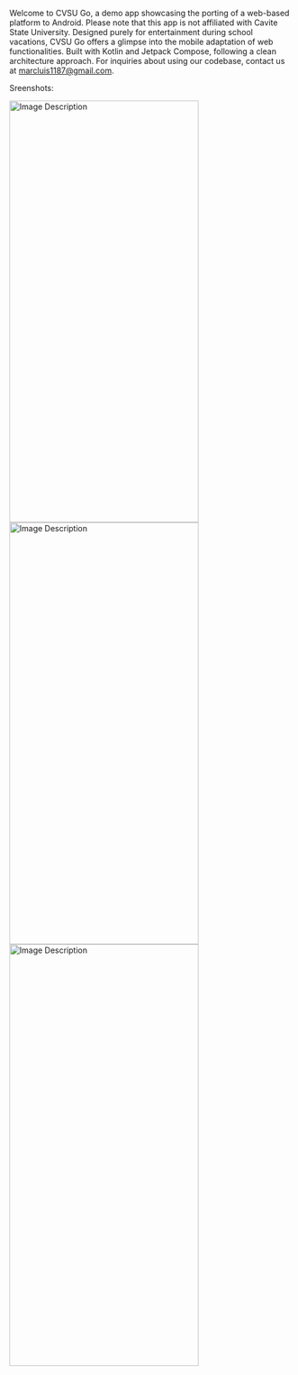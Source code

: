 Welcome to CVSU Go, a demo app showcasing the porting of a web-based platform to Android. Please note that this app is not affiliated with Cavite State University. Designed purely for entertainment during school vacations, CVSU Go offers a glimpse into the mobile adaptation of web functionalities. Built with Kotlin and Jetpack Compose, following a clean architecture approach. For inquiries about using our codebase, contact us at marcluis1187@gmail.com.


Sreenshots:



<img src="https://github.com/user-attachments/assets/06447819-4560-4932-a88a-045fbb62f8eb" alt="Image Description" width="336" height="748">
<img src="https://github.com/user-attachments/assets/67a6ba20-c17a-4a0d-ae89-22e6c7eca4ea" alt="Image Description" width="336" height="748">
<img src="https://github.com/user-attachments/assets/74abe5a2-9ca8-48c3-a19a-32d59fb97ff5" alt="Image Description" width="336" height="748">

